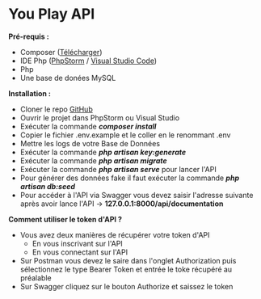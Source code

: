 <h1 style="align-self: center">You Play API</h1>

**Pré-requis :**
- Composer ([Télécharger](https://getcomposer.org/download/))
- IDE Php ([PhpStorm](https://www.jetbrains.com/fr-fr/phpstorm/download/) / [Visual Studio Code](https://code.visualstudio.com/download))
- Php
- Une base de donées MySQL

**Installation :**
- Cloner le repo [GitHub](https://github.com/iR3SH/YP_API)
- Ouvrir le projet dans PhpStorm ou Visual Studio
- Exécuter la commande _**composer install**_
- Copier le fichier .env.example et le coller en le renommant .env
- Mettre les logs de votre Base de Données
- Exécuter la commande **_php artisan key:generate_**
- Exécuter la commande **_php artisan migrate_**
- Exécuter la commande **_php artisan serve_** pour lancer l'API
- Pour générer des données fake il faut exécuter la commande **_php artisan db:seed_**
- Pour accéder à l'API via Swagger vous devez saisir l'adresse suivante après avoir lance l'API -> **127.0.0.1:8000/api/documentation**

**Comment utiliser le token d'API ?**
- Vous avez deux manières de récupérer votre token d'API
  - En vous inscrivant sur l'API
  - En vous connectant sur l'API
- Sur Postman vous devez le saire dans l'onglet Authorization puis sélectionnez le type Bearer Token et entrée le toke récupéré au préalable
- Sur Swagger cliquez sur le bouton Authorize et saissez le token
